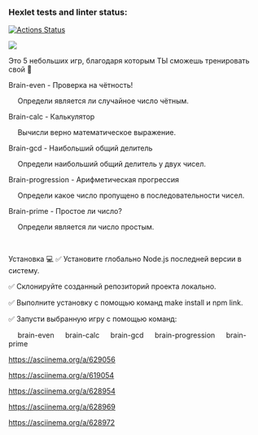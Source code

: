 ### Hexlet tests and linter status:
[![Actions Status](https://github.com/CriSmile92/frontend-project-lvl1/actions/workflows/hexlet-check.yml/badge.svg)](https://github.com/CriSmile92/frontend-project-lvl1/actions)

<a href="https://codeclimate.com/github/CriSmile92/frontend-project-lvl1/maintainability"><img src="https://api.codeclimate.com/v1/badges/2cc40607b879a2f2ce5b/maintainability" /></a>

Это 5 небольших игр, благодаря которым ТЫ сможешь тренировать свой 🧠

Brain-even - Проверка на чётность!

  Определи является ли случайное число чётным.

Brain-calc - Калькулятор

  Вычисли верно математическое выражение.

Brain-gcd - Наибольший общий делитель

  Определи наибольший общий делитель у двух чисел.

Brain-progression - Арифметическая прогрессия

  Определи какое число пропущено в последовательности чисел.

Brain-prime - Простое ли число?

  Определи является ли число простым.

 

Установка 💻
✅ Установите глобально Node.js последней версии в систему.

✅ Склонируйте созданный репозиторий проекта локально.

✅ Выполните установку с помощью команд make install и npm link.

✅ Запусти выбранную игру с помощью команд:

  brain-even   brain-calc   brain-gcd   brain-progression   brain-prime

https://asciinema.org/a/629056

https://asciinema.org/a/619054

https://asciinema.org/a/628954

https://asciinema.org/a/628969

https://asciinema.org/a/628972